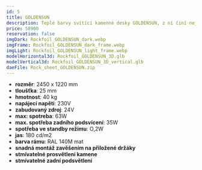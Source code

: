 ```yaml
---
id: 5
title: GOLDENSUN
description: Teplé barvy svítící kamenné desky GOLDENSUN, z ní činí nejenom luxusní osvětlení, ale také zdroj dobré pohody. Speciálně navržené LED prosvětlení, zvýrazňuje zlatavé ostrůvky kamene.
price: 58900
reservation: false
imgDark: Rockfoil_GOLDENSUN_dark.webp
imgFrame: Rockfoil_GOLDENSUN_dark_frame.webp
imgLight: Rockfoil_GOLDENSUN_light_frame.webp
modelHorizontal3d: Rockfoil_GOLDENSUN_3D.glb
modelVertical3d: Rockfoil_GOLDENSUN_3D_vertical.glb
daeFile: Rock_sheet_GOLDENSUN.zip
---
```

- **rozměr**: 2450 x 1220 mm
- **tloušťka**: 25 mm 
- **hmotnost**: 40 kg
- **napájecí napěti**: 230V 
- **zabudovaný zdroj**: 24V 
- **max: spotreba**: 63W 
- **max. spotřeba zadního podsvícení**: 35W 
- **spotřeba ve standby režimu**: O,2W 
- **jas**: 180 cd/m2
- **barva rámu**: RAL 140M mat 
- **snadná montáž zavěšením na přiložené držáky**
- **stmívatelné prosvětlení kamene**
- **stmívatelné zadní podsvětlení**
